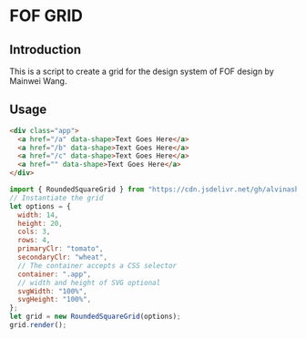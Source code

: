 # FOF GRID

## Introduction

This is a script to create a grid for the design system of FOF design by Mainwei Wang.

## Usage

```html
<div class="app">
  <a href="/a" data-shape>Text Goes Here</a>
  <a href="/b" data-shape>Text Goes Here</a>
  <a href="/c" data-shape>Text Goes Here</a>
  <a href="" data-shape>Text Goes Here</a>
</div>
```

```js
import { RoundedSquareGrid } from "https://cdn.jsdelivr.net/gh/alvinashiatey/fof_grid@v0.1.2/dist/fof_grid.iife.min.js";
// Instantiate the grid
let options = {
  width: 14,
  height: 20,
  cols: 3,
  rows: 4,
  primaryClr: "tomato",
  secondaryClr: "wheat",
  // The container accepts a CSS selector
  container: ".app",
  // width and height of SVG optional
  svgWidth: "100%",
  svgHeight: "100%",
};
let grid = new RoundedSquareGrid(options);
grid.render();
```
